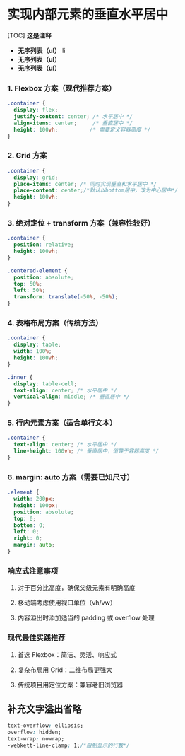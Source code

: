 # 实现内部元素的垂直水平居中

[TOC] 
**这是注释**
- **无序列表（ul）** li
- **无序列表（ul）**
- **无序列表（ul）**

### 1. Flexbox 方案（现代推荐方案）
```css
.container {
  display: flex;
  justify-content: center; /* 水平居中 */
  align-items: center;     /* 垂直居中 */
  height: 100vh;          /* 需要定义容器高度 */
}
```
### 2. Grid 方案
```css
.container {
  display: grid;
  place-items: center; /* 同时实现垂直和水平居中 */
  place-content: center;/*默认以bottom居中，改为中心居中*/
  height: 100vh;
}
```
### 3. 绝对定位 + transform 方案（兼容性较好）
```css
.container {
  position: relative;
  height: 100vh;
}

.centered-element {
  position: absolute;
  top: 50%;
  left: 50%;
  transform: translate(-50%, -50%);
}
```
### 4. 表格布局方案（传统方法）
```css
.container {
  display: table;
  width: 100%;
  height: 100vh;
}

.inner {
  display: table-cell;
  text-align: center; /* 水平居中 */
  vertical-align: middle; /* 垂直居中 */
}
```
### 5. 行内元素方案（适合单行文本）
```css
.container {
  text-align: center; /* 水平居中 */
  line-height: 100vh; /* 垂直居中，值等于容器高度 */
}
```
### 6. margin: auto 方案（需要已知尺寸）
```css
.element {
  width: 200px;
  height: 100px;
  position: absolute;
  top: 0;
  bottom: 0;
  left: 0;
  right: 0;
  margin: auto;
}
```
### 响应式注意事项
1. 对于百分比高度，确保父级元素有明确高度

2. 移动端考虑使用视口单位（vh/vw）

3. 内容溢出时添加适当的 padding 或 overflow 处理

### 现代最佳实践推荐
1. 首选 Flexbox：简洁、灵活、响应式

2. 复杂布局用 Grid：二维布局更强大

3. 传统项目用定位方案：兼容老旧浏览器

## 补充文字溢出省略

```css
text-overflow: ellipsis;
overflow: hidden;
text-wrap: nowrap;
-webkett-line-clamp: 1;/*限制显示的行数*/
```